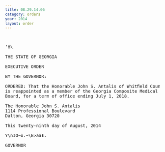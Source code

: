 ```yaml
---
title: 08.29.14.06
category: orders
year: 2014
layout: order
---
```


<pre> 

‘H\

THE STATE OF GEORGIA

EXECUTIVE ORDER

BY THE GOVERNOR:

ORDERED: That the Honorable John S. Antalis of Whitﬁeld County, Georgia,
is reappointed as a member of the Georgia Composite Medical
Board, for a term of office ending July 1, 2018.

The Honorable John S. Antalis
1114 Professional Boulevard
Dalton, Georgia 30720

This twenty-ninth day of August, 2014

Y\nIO~o.~\E>aa£.

GOVERNOR

</pre>

